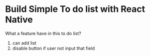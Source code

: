 # Build Simple To do list with React Native

What a feature have in this to do list?

1. can add list
2. disable button if user not input that field